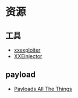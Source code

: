 # 资源

## 工具

* [xxexploiter](https://github.com/luisfontes19/xxexploiter)
* [XXEinjector](https://github.com/enjoiz/XXEinjector)

## payload

* [Payloads All The Things](https://swisskyrepo.github.io/PayloadsAllTheThingsWeb/XXE%20Injection/)
